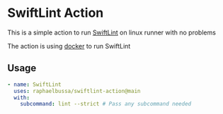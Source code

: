 # SwiftLint Action

This is a simple action to run [SwiftLint](https://github.com/realm/SwiftLint) on linux runner with no problems

The action is using [docker](https://github.com/realm/SwiftLint#docker) to run SwiftLint

## Usage

```yaml
- name: SwiftLint
  uses: raphaelbussa/swiftlint-action@main
  with:
    subcommand: lint --strict # Pass any subcommand needed
```
